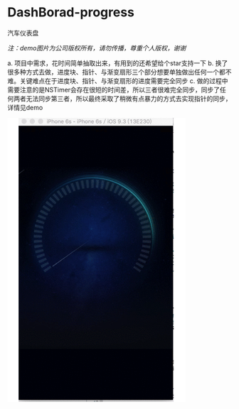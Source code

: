 # DashBorad-progress

汽车仪表盘

*注：demo图片为公司版权所有，请勿传播，尊重个人版权，谢谢*

a. 项目中需求，花时间简单抽取出来，有用到的还希望给个star支持一下
b. 换了很多种方式去做，进度块、指针、与渐变扇形三个部分想要单独做出任何一个都不难。关键难点在于进度块、指针、与渐变扇形的进度需要完全同步
c. 做的过程中需要注意的是NSTimer会存在很短的时间差，所以三者很难完全同步，同步了任何两者无法同步第三者，所以最终采取了稍微有点暴力的方式去实现指针的同步，详情见demo


![](https://raw.githubusercontent.com/XJShane/DashBorad-progress/master/screenshots/progress.gif)